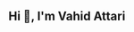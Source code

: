 ## Hi 👋, I'm Vahid Attari

<!--
**vahid2364/vahid2364** is a ✨ _special_ ✨ repository because its `README.md` (this file) appears on your GitHub profile.

I’m an Assistant Professor passionate about the intersection of AI and materials science. My research focuses on developing intelligent systems to accelerate the design and discovery of advanced materials.

🔬 I specialize in:
- **Bayesian optimization** and **deep learning** for materials informatics
- **High-entropy alloys (HEAs)** and their mechanical and thermodynamic optimization
- **Energy materials** with an emphasis on thermal conductivity, diffusion, and phase stability
- Building frameworks for **multi-objective optimization** in materials design

⚡ I lead projects that aim to:
- Accelerate the discovery of novel materials using AI-driven models
- Develop hybrid platforms that integrate **physics-based modeling**, **machine learning**, and **high-throughput experimentation**
- Create scalable solutions for data management and retrieval in materials research

📊 Currently developing:
- **DataScribe.Cloud**: a smart data management and optimization platform for materials researchers
- Modular tools for **multi-objective Bayesian optimization** in composition–property relationships

🧠 I'm also expanding into areas like:
- Retrieval-Augmented Generation (RAG) for materials knowledge
- Generative models for microstructure-informed design

📫 Reach me at: your-email@domain.com  
🌐 Website: [datascribe.cloud](https://datascribe.cloud)
-->

